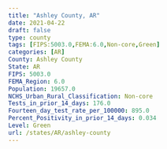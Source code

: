 ```yaml
---
title: "Ashley County, AR"
date: 2021-04-22
draft: false
type: county
tags: [FIPS:5003.0,FEMA:6.0,Non-core,Green]
categories: [AR]
County: Ashley County
State: AR
FIPS: 5003.0
FEMA_Region: 6.0
Population: 19657.0
NCHS_Urban_Rural_Classification: Non-core
Tests_in_prior_14_days: 176.0
Fourteen_day_test_rate_per_100000: 895.0
Percent_Positivity_in_prior_14_days: 0.034
Level: Green
url: /states/AR/ashley-county
---
```




